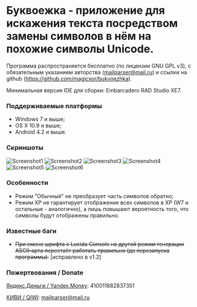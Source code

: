 ﻿Буквоежка - приложение для искажения текста посредством замены символов в нём на похожие символы Unicode.
==========
Программа распространяется бесплатно (по лицензии GNU GPL v3), с обязательным указанием авторства (mailparser@mail.ru) и ссылки на github (https://github.com/magicxor/bukvoezhka).

Минимальная версия IDE для сборки: Embarcadero RAD Studio XE7.

### Поддерживаемые платформы
- Windows 7 и выше;
- OS X 10.9 и выше;
- Android 4.2 и выше.

### Скриншоты
![Screenshot1](http://habrastorage.org/files/f07/4bd/808/f074bd8083d344cabb1e3ccf9d1629bc.png)
![Screenshot2](http://habrastorage.org/files/59c/f23/5aa/59cf235aaf154e808a2517c85ff0daae.png)
![Screenshot3](http://habrastorage.org/files/337/dfd/2ee/337dfd2ee687419e8fd33b5caed725e5.png)
![Screenshot4](http://habrastorage.org/files/671/f8a/8f1/671f8a8f14704b958c8314f06cb59f08.png)
![Screenshot5](http://habrastorage.org/files/f57/911/5b7/f579115b7c6c44b4a68d60b8becae635.png)
![Screenshot6](http://habrastorage.org/files/a20/ce3/476/a20ce34763b84877b451efd710b1aba5.png)

### Особенности
- Режим "Обычный" не преобразует часть символов обратно;
- Режим XP не гарантирует отображение всех символов в XP (W7 и остальные - аналогично), а лишь повышают вероятность того, что символы будут отображены правильно.

### Известные баги
- ~~При смене шрифта с Lucida Console на другой режим генерации ASCII-арта перестаёт работать правильно (до перезапуска программы).~~ [исправлено в v1.2]

### Пожертвования / Donate

[Яндекс.Деньги / Yandex.Money](https://money.yandex.ru/direct-payment.xml?_openstat=template%3Bmenu%3Bp2p): 410011882837351

[КИВИ / QIWI](https://qiwi.ru/transfer/email.action): mailparser@mail.ru
